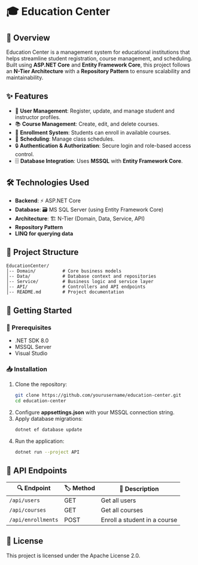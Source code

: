 # 🎓 Education Center

## 📌 Overview
Education Center is a management system for educational institutions that helps streamline student registration, course management, and scheduling. Built using **ASP.NET Core** and **Entity Framework Core**, this project follows an **N-Tier Architecture** with a **Repository Pattern** to ensure scalability and maintainability.

## ✨ Features
- 👤 **User Management**: Register, update, and manage student and instructor profiles.
- 📚 **Course Management**: Create, edit, and delete courses.
- 📝 **Enrollment System**: Students can enroll in available courses.
- 📅 **Scheduling**: Manage class schedules.
- 🔒 **Authentication & Authorization**: Secure login and role-based access control.
- 🗄 **Database Integration**: Uses **MSSQL** with **Entity Framework Core**.

## 🛠 Technologies Used
- **Backend**: ⚡ ASP.NET Core
- **Database**: 🗃 MS SQL Server (using Entity Framework Core)
- **Architecture**: 🏗 N-Tier (Domain, Data, Service, API)
- **Repository Pattern**
- **LINQ for querying data**

## 📂 Project Structure
```
EducationCenter/
│-- Domain/          # Core business models
│-- Data/            # Database context and repositories
│-- Service/         # Business logic and service layer
│-- API/             # Controllers and API endpoints
│-- README.md        # Project documentation
```

## 🚀 Getting Started
### 🔧 Prerequisites
- .NET SDK 8.0
- MSSQL Server
- Visual Studio

### 📥 Installation
1. Clone the repository:
   ```sh
   git clone https://github.com/yourusername/education-center.git
   cd education-center
   ```
2. Configure **appsettings.json** with your MSSQL connection string.
3. Apply database migrations:
   ```sh
   dotnet ef database update
   ```
4. Run the application:
   ```sh
   dotnet run --project API
   ```

## 🔗 API Endpoints
| 🔍 Endpoint         | 🏷 Method | 📄 Description             |
|----------------------|--------|------------------------------|
| `/api/users`        | GET    | Get all users                |
| `/api/courses`      | GET    | Get all courses              |
| `/api/enrollments`  | POST   | Enroll a student in a course |


## 📜 License
This project is licensed under the Apache License 2.0.
